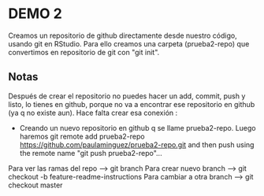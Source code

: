 # DEMO 2

Creamos un repositorio de github directamente desde nuestro código, usando git en RStudio. Para ello creamos una carpeta (prueba2-repo) que convertimos en repositorio de git con "git init".

## Notas 

Después de crear el repositorio no puedes hacer un add, commit, push y listo, lo tienes en github, porque no va a encontrar ese repositorio en github (ya q no existe aun). Hace falta crear esa conexión :

- Creando un nuevo repositorio en github q se llame prueba2-repo. Luego haremos git remote add prueba2-repo https://github.com/paulaminguez/prueba2-repo.git and then push using the remote name "git push prueba2-repo"...


Para ver las ramas del repo --> git branch
Para crear nuevo branch --> git checkout -b feature-readme-instructions
Para cambiar a otra branch --> git checkout master
